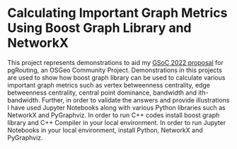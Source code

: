# Calculating Important Graph Metrics Using Boost Graph Library and NetworkX
This project represents demonstrations to aid my [GSoC 2022 proposal](https://docs.google.com/document/d/1l8kEp_DSUA5g0pn-H14zxf8psc_wyo8H1VmgtkoPUfk/edit#) for pgRouting, an OSGeo Community Project. Demonstrations in this projects are used to show how boost graph library can be used to calculate various important graph metrics such as vertex betweenness centrality, edge betweenness centrality, central point dominance, bandwidth and ith-bandwidth. Further, in order to validate the answers and provide illustrations I have used Jupyter Notebooks along with various Python libraries such as NetworkX and PyGraphviz. In order to run C++ codes install boost graph library and C++ Compiler in your local environment. In order to run Jupyter Notebooks in your local environment, install Python, NetworkX and PyGraphviz.
